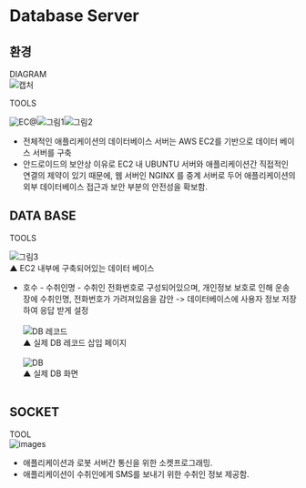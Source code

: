 
# Database Server
## 환경
 DIAGRAM<br/>
 ![캡처](https://user-images.githubusercontent.com/70936623/170521827-18e388e0-d09b-4712-9ade-11d95f9011de.PNG)<br/>
 
 TOOLS
 
 ![EC@](https://user-images.githubusercontent.com/70936623/170514737-1711570f-73e5-46cd-8ca4-a958a4ad9999.png)![그림1](https://user-images.githubusercontent.com/70936623/170514848-e57e56c9-0cd7-47ab-b46c-f28616d7e500.png)![그림2](https://user-images.githubusercontent.com/70936623/170514858-9ba81889-08c9-42b9-a704-b0ff6cedaca7.png)<br />
 * 전체적인 애플리케이션의 데이터베이스 서버는 AWS EC2를 기반으로 데이터 베이스 서버를 구축<br />
 * 안드로이드의 보안상 이유로 EC2 내 UBUNTU 서버와 애플리케이션간 직접적인 연결의 제약이 있기 때문에, 웹 서버인 NGINX 를 중계 서버로 두어 애플리케이션의 외부 데이터베이스 접근과 보안 부분의 안전성을 확보함.<br />
 
 ## DATA BASE
 TOOLS
 
 ![그림3](https://user-images.githubusercontent.com/70936623/170515160-c380036e-b70f-4c70-a67c-f9418b0167f0.png)<br />
 ▲ EC2 내부에 구축되어있는 데이터 베이스<br />
 * 호수 - 수취인명 - 수취인 전화번호로 구성되어있으며, 개인정보 보호로 인해 운송장에 수취인명, 전화번호가 가려져있음을 감안 -> 데이터베이스에 사용자 정보 저장하여 응답 받게 설정<br /><br />
 ![DB 레코드](https://user-images.githubusercontent.com/70936623/170522869-cd3a3411-ad9a-4e6c-9da7-2f4c14ef10f1.png)<br />
  ▲ 실제 DB 레코드 삽입 페이지 <br /><br />
  ![DB](https://user-images.githubusercontent.com/70936623/170523189-3d13a036-3fc5-4627-b209-a407cca4b81e.PNG)<br />
  ▲ 실제 DB 화면 <br /><br />
  
  ## SOCKET
  TOOL<br />
  ![images](https://user-images.githubusercontent.com/70936623/170528091-7e66389a-8bf2-4a6f-ae90-114e2200c78f.png)<br />
  * 애플리케이션과 로봇 서버간 통신을 위한 소켓프로그래밍.
  * 애플리케이션이 수취인에게 SMS를 보내기 위한 수취인 정보 제공함.
  

  



